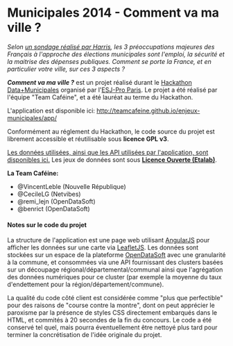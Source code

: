 
Municipales 2014 - Comment va ma ville ?
==================

*Selon [un sondage réalisé par Harris][1], les 3 préoccupations majeures des Français à l'approche des élections municipales sont l'emploi, la sécurité et la maitrise des dépenses publiques. Comment se porte la France, et en particulier votre ville, sur ces 3 aspects ?*

***Comment va ma ville ?*** est un projet réalisé durant le [Hackathon Data+Municipales][2] organisé par l'[ESJ-Pro Paris][3]. Le projet a été réalisé par l'équipe "Team Caféine", et a été lauréat au terme du Hackathon.

L'application est disponible ici: http://teamcafeine.github.io/enjeux-municipales/app/

Conformément au réglement du Hackathon, le code source du projet est librement accessible et réutilisable sous **licence GPL v3**.

[Les données utilisées, ainsi que les API utilisées par l'application, sont disponibles ici.][4] Les jeux de données sont sous **[Licence Ouverte (Etalab)][5]**.

**La Team Caféine:**

 - @VincentLeble (Nouvelle République) 
 - @CecileLG (Netvibes) 
 - @remi_lejn (OpenDataSoft) 
 - @benrict (OpenDataSoft)

#### Notes sur le code du projet

La structure de l'application est une page web utilisant [AngularJS][6] pour afficher les données sur une carte via [LeafletJS][7]. Les données sont stockées sur un espace de la plateforme [OpenDataSoft][8] avec une granularité à la commune, et consommées via une API fournissant des clusters basées sur un découpage régional/départemental/communal ainsi que l'agrégation des données numériques pour ce cluster (par exemple la moyenne du taux d'endettement pour la région/département/commune).

La qualité du code côté client est considérée comme "plus que perfectible" pour des raisons de "course contre la montre", dont on peut apprécier le paroxisme par la présence de styles CSS directement embarqués dans le HTML, et commités à 20 secondes de la fin du concours. Le code a été conservé tel quel, mais pourra éventuellement être nettoyé plus tard pour terminer la concrétisation de l'idée originale du projet.


  [1]: http://www.scribd.com/doc/132787422/Etude-Harris-Interactive-Les-Francais-et-les-municipales
  [2]: https://www.hackerleague.org/hackathons/hackathon-medias-data-plus-municipales
  [3]: http://esj-pro.fr/
  [4]: http://datamunicipales.opendatasoft.com/explore/
  [5]: http://wiki.data.gouv.fr/wiki/Licence_Ouverte_/_Open_Licence
  [6]: http://angularjs.org/
  [7]: http://leafletjs.com/
  [8]: http://www.opendatasoft.com/
